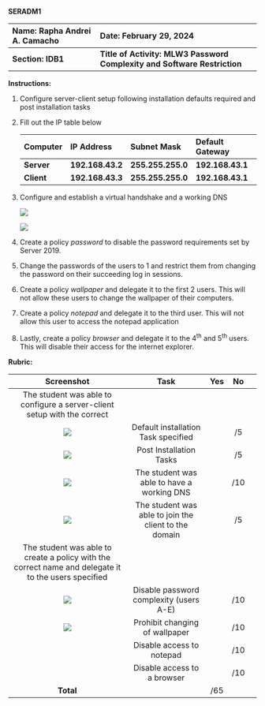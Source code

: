 ﻿

**SERADM1**

|**Name: Rapha Andrei A. Camacho**|**Date: February 29, 2024**|
| :- | :- |
|**Section: IDB1**|**Title of Activity: MLW3 Password Complexity and Software Restriction**|

**Instructions:**	

1. Configure server-client setup following installation defaults required and post installation tasks
1. Fill out the IP table below

   |**Computer**|**IP Address**|**Subnet Mask**|**Default Gateway**|
   | :- | :- | :- | :- |
   |**Server**|**192.168.43.2**|**255.255.255.0**|**192.168.43.1**|
   |**Client**|**192.168.43.3**|**255.255.255.0**|**192.168.43.1**|

1. Configure and establish a virtual handshake and a working DNS

   ![](Aspose.Words.d448a01d-4197-4fa6-a2f2-e454b3068bf8.001.png)

   ![](Aspose.Words.d448a01d-4197-4fa6-a2f2-e454b3068bf8.002.png)

1. Create a policy *password* to disable the password requirements set by Server 2019. 
1. Change the passwords of the users to 1 and restrict them from changing the password on their succeeding log in sessions. 
1. Create a policy *wallpaper* and delegate it to the first 2 users. This will not allow these users to change the wallpaper of their computers.
1. Create a policy *notepad* and delegate it to the third user. This will not allow this user to access the notepad application
1. Lastly, create a policy *browser* and delegate it to the 4<sup>th</sup> and 5<sup>th</sup> users. This will disable their access for the internet explorer. 

**Rubric:**

|**Screenshot**|**Task**|**Yes**|**No**||
| :-: | :-: | :-: | :-: | :- |
|The student was able to configure a server-client setup with the correct|||||
|![](Aspose.Words.d448a01d-4197-4fa6-a2f2-e454b3068bf8.003.png)|Default installation Task specified||/5||
|![](Aspose.Words.d448a01d-4197-4fa6-a2f2-e454b3068bf8.004.png)|Post Installation Tasks	||/5||
|![](Aspose.Words.d448a01d-4197-4fa6-a2f2-e454b3068bf8.005.png)|The student was able to have a working DNS||/10||
|![](Aspose.Words.d448a01d-4197-4fa6-a2f2-e454b3068bf8.006.png)|The student was able to join the client to the domain||/5||
|The student was able to create a policy with the correct name and delegate it to the users specified|||||
|![](Aspose.Words.d448a01d-4197-4fa6-a2f2-e454b3068bf8.007.png)|Disable password complexity (users A-E)||/10||
|![](Aspose.Words.d448a01d-4197-4fa6-a2f2-e454b3068bf8.008.png)|Prohibit changing of wallpaper ||/10||
||Disable access to notepad||/10||
||Disable access to a browser||/10||
|**Total**||/65|||




